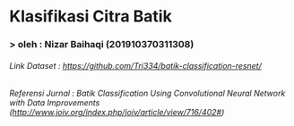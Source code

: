 # **Klasifikasi Citra Batik**

### > oleh : Nizar Baihaqi (201910370311308)

###### Link Dataset     : https://github.com/Tri334/batik-classification-resnet/
###### Referensi Jurnal : Batik Classification Using Convolutional Neural Network with Data Improvements (http://www.joiv.org/index.php/joiv/article/view/716/402#)